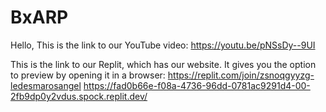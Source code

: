 # BxARP

Hello,
This is the link to our YouTube video:
https://youtu.be/pNSsDy--9UI


This is the link to our Replit, which has our website. It gives you the option to preview by opening it in a browser:
https://replit.com/join/zsnoqgyyzg-ledesmarosangel
https://fad0b66e-f08a-4736-96dd-0781ac9291d4-00-2fb9dp0y2vdus.spock.replit.dev/
